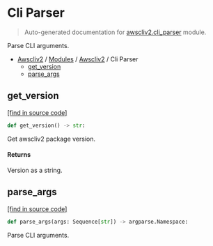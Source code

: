 # Cli Parser

> Auto-generated documentation for [awscliv2.cli_parser](https://github.com/vemel/awscliv2/blob/main/awscliv2/cli_parser.py) module.

Parse CLI arguments.

- [Awscliv2](../README.md#aws-cli-v2-for-python-) / [Modules](../MODULES.md#awscliv2-modules) / [Awscliv2](index.md#awscliv2) / Cli Parser
    - [get_version](#get_version)
    - [parse_args](#parse_args)

## get_version

[[find in source code]](https://github.com/vemel/awscliv2/blob/main/awscliv2/cli_parser.py#L12)

```python
def get_version() -> str:
```

Get awscliv2 package version.

#### Returns

Version as a string.

## parse_args

[[find in source code]](https://github.com/vemel/awscliv2/blob/main/awscliv2/cli_parser.py#L25)

```python
def parse_args(args: Sequence[str]) -> argparse.Namespace:
```

Parse CLI arguments.
